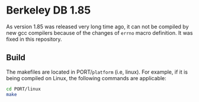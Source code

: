 # Berkeley DB 1.85

As version 1.85 was released very long time ago, it can not be compiled by new gcc compilers because of the changes of `errno` macro definition.
It was fixed in this repository.

## Build
The makefiles are located in PORT/`platform` (i.e, linux).
For example, if it is being compiled on Linux, the following commands are applicable:
```bash
cd PORT/linux
make
```
